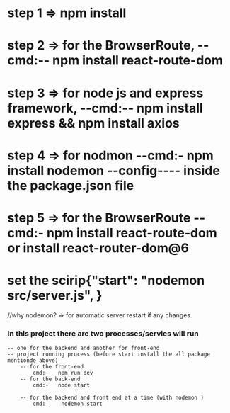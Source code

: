 
# step 1 => npm install 
# step 2 => for the BrowserRoute, --cmd:-- npm install react-route-dom
# step 3 => for node js and express framework, --cmd:-- npm install express && npm install axios
# step 4 => for nodmon  --cmd:- npm install nodemon --config---- inside the package.json file  
# step 5 =>  for the BrowserRoute --cmd:- npm install react-route-dom     or install react-router-dom@6
# set the scirip{"start": "nodemon src/server.js", }           
 //why nodemon? => for automatic server  restart if any changes. 

###  In this project there are two processes/servies will run  
    -- one for the backend and another for front-end
    -- project running process (before start install the all package mentionde above)
        -- for the front-end 
            cmd:-   npm run dev
        -- for the back-end 
            cmd:-   node start 

        -- for the backend and front end at a time (with nodemon )
            cmd:-    nodemon start 




